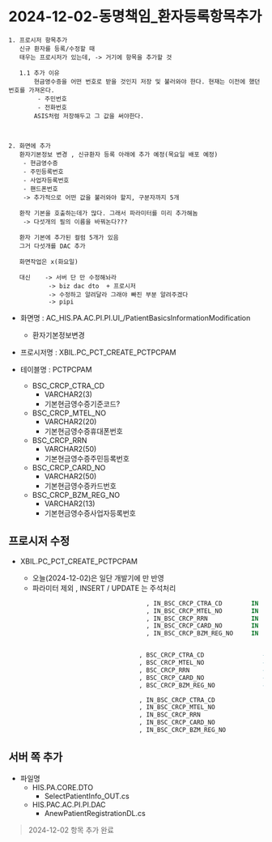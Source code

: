 


# 2024-12-02-동명책임_환자등록항목추가
```
1. 프로시저 항목추가
   신규 환자를 등록/수정할 때
   태우는 프로시저가 있는데, -> 거기에 항목을 추가할 것

   1.1 추가 이유
       현금영수증을 어떤 번호로 받을 것인지 저장 및 불러와야 한다. 현재는 이전에 했던 번호를 가져온다.
        - 주민번호
        - 전화번호
       ASIS처럼 저장해두고 그 값을 써야한다.


    
2. 화면에 추가 
   환자기본정보 변경 , 신규환자 등록 아래에 추가 예정(목요일 배포 예정)
    - 현금영수증
    - 주민등록번호
    - 사업자등록번호
    - 홴드폰번호
    -> 추가적으로 어떤 값을 불러와야 할지, 구분자까지 5개 

   환작 기본을 호출하는데가 많다. 그래서 파라미터를 미리 추가해놈
    -> 다섯개의 필의 이름을 바꿔논다???

   환자 기본에 추가된 컬럼 5개가 있음
   그거 다섯개를 DAC 추가

   화면작업은 x(화요일)

   대신    -> 서버 단 만 수정해놔라
           -> biz dac dto  + 프로시저
           -> 수정하고 알려달라 그래야 빠진 부분 알려주겠다
           -> pipi
```

- 화면명 : AC_HIS.PA.AC.PI.PI.UI_/PatientBasicsInformationModification
    - 환자기본정보변경

- 프로시저명 : XBIL.PC_PCT_CREATE_PCTPCPAM 

- 테이블명 : PCTPCPAM
    - BSC_CRCP_CTRA_CD	
        - VARCHAR2(3)	 		
        - 기본현금영수증기준코드?
    - BSC_CRCP_MTEL_NO	
        - VARCHAR2(20)	 		
        - 기본현금영수증휴대폰번호
    - BSC_CRCP_RRN	
        - VARCHAR2(50)	 		
        - 기본현금영수증주민등록번호
    - BSC_CRCP_CARD_NO	
        - VARCHAR2(50)	 		
        - 기본현금영수증카드번호
    - BSC_CRCP_BZM_REG_NO	
        - VARCHAR2(13)	 		
        - 기본현금영수증사업자등록번호


## 프로시저 수정 
- XBIL.PC_PCT_CREATE_PCTPCPAM 

    - 오늘(2024-12-02)은 일단 개발기에 만 반영
    - 파라미터 제외 , INSERT / UPDATE 는 주석처리

```sql
                                      , IN_BSC_CRCP_CTRA_CD        IN     VARCHAR2                               -- 54. 기본현금영수증기준코드?            2024-12-02 김용록 추가  
                                      , IN_BSC_CRCP_MTEL_NO        IN     VARCHAR2                               -- 55. 기본현금영수증휴대폰번호               
                                      , IN_BSC_CRCP_RRN            IN     VARCHAR2                               -- 56. 기본현금영수증주민등록번호              
                                      , IN_BSC_CRCP_CARD_NO        IN     VARCHAR2                               -- 57. 기본현금영수증카드번호                 
                                      , IN_BSC_CRCP_BZM_REG_NO     IN     VARCHAR2                               -- 58. 기본현금영수증사업자등록번호            


                                    , BSC_CRCP_CTRA_CD                -- 기본현금영수증기준코드?   2024-12-02 김용록 추가
                                    , BSC_CRCP_MTEL_NO                -- 기본현금영수증휴대폰번호  
                                    , BSC_CRCP_RRN                    -- 기본현금영수증주민등록번호 
                                    , BSC_CRCP_CARD_NO                -- 기본현금영수증카드번호   
                                    , BSC_CRCP_BZM_REG_NO             -- 기본현금영수증사업자등록번호

                                    , IN_BSC_CRCP_CTRA_CD                 -- 기본현금영수증기준코드?   2024-12-02 김용록 추가
                                    , IN_BSC_CRCP_MTEL_NO                 -- 기본현금영수증휴대폰번호  
                                    , IN_BSC_CRCP_RRN                     -- 기본현금영수증주민등록번호 
                                    , IN_BSC_CRCP_CARD_NO                 -- 기본현금영수증카드번호   
                                    , IN_BSC_CRCP_BZM_REG_NO              -- 기본현금영수증사업자등록번호
```


## 서버 쪽 추가
- 파일명
    - HIS.PA.CORE.DTO
        - SelectPatientInfo_OUT.cs
    - HIS.PAC.AC.PI.PI.DAC
        - AnewPatientRegistrationDL.cs
> 2024-12-02 항목 추가 완료